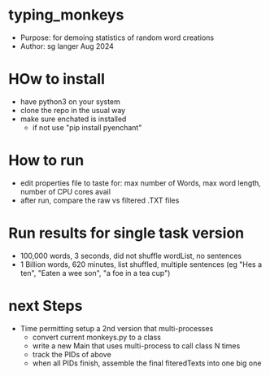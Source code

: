# typing_monkeys
* Purpose: for demoing statistics of random word creations
* Author: sg langer Aug 2024

# HOw to install
* have python3 on your system
* clone the repo in the usual way
* make sure enchated is installed
	* if not use "pip install pyenchant"
	
	
# How to run
* edit properties file  to taste for: max number of Words, max word length, number of CPU cores avail
* after run, compare the raw vs filtered .TXT files

# Run results for single task version
* 100,000 words, 3 seconds, did not shuffle wordList, no sentences
* 1 Billion words, 620 minutes, list shuffled, multiple sentences (eg "Hes  a ten", "Eaten a wee son", "a foe in a tea cup")

# next Steps
* Time permitting setup a 2nd version that multi-processes
	* convert current monkeys.py to a class
	* write a new Main that uses multi-process to call class N times
	* track the PIDs of above
	* when all PIDs finish, assemble the final fiteredTexts into one big one

